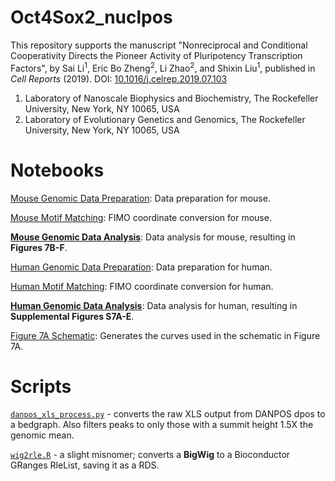 # Oct4Sox2_nuclpos

This repository supports the manuscript "Nonreciprocal and Conditional Cooperativity Directs the Pioneer Activity of Pluripotency Transcription Factors", by Sai Li<sup>1</sup>, Eric Bo Zheng<sup>2</sup>, Li Zhao<sup>2</sup>, and Shixin Liu<sup>1</sup>, published in _Cell Reports_ (2019). DOI: [10.1016/j.celrep.2019.07.103](https://doi.org/10.1016/j.celrep.2019.07.103)

1) Laboratory of Nanoscale Biophysics and Biochemistry, The Rockefeller University, New York, NY 10065, USA
2) Laboratory of Evolutionary Genetics and Genomics, The Rockefeller University, New York, NY 10065, USA

# Notebooks
[Mouse Genomic Data Preparation](ipynb/bioc-mouse-preparation-public.ipynb): Data preparation for mouse.

[Mouse Motif Matching](ipynb/py3_motif-matching-mouse-public.ipynb): FIMO coordinate conversion for mouse.

[**Mouse Genomic Data Analysis**](ipynb/bioc-mouse-genomic-analysis_public.ipynb): Data analysis for mouse, resulting in **Figures 7B-F**.

[Human Genomic Data Preparation](ipynb/bioc-human-preparation-public.ipynb): Data preparation for human.

[Human Motif Matching](ipynb/py3_motif-matching-human-public.ipynb): FIMO coordinate conversion for human.

[**Human Genomic Data Analysis**](ipynb/bioc-human-analysis-public.ipynb): Data analysis for human, resulting in **Supplemental Figures S7A-E**.

[Figure 7A Schematic](ipynb/PanelA_public.ipynb): Generates the curves used in the schematic in Figure 7A.

# Scripts
[`danpos_xls_process.py`](scripts/danpos_xls_process.py) - converts the raw XLS output from DANPOS dpos to a bedgraph. Also filters peaks to only those with a summit height 1.5X the genomic mean.

[`wig2rle.R`](scripts/wig2rle.R) - a slight misnomer; converts a **BigWig** to a Bioconductor GRanges RleList, saving it as a RDS.
